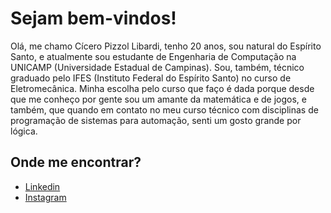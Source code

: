 # Sejam bem-vindos!

Olá, me chamo Cícero Pizzol Libardi, tenho 20 anos, sou natural do Espírito Santo, e atualmente sou estudante de Engenharia de Computação na UNICAMP (Universidade Estadual
de Campinas). Sou, também, técnico graduado pelo IFES (Instituto Federal do Espírito Santo) no curso de Eletromecânica. Minha escolha pelo curso que faço é dada porque desde que 
me conheço por gente sou um amante da matemática e de jogos, e também, que quando em contato no meu curso técnico com disciplinas de programação de sistemas para automação, senti um 
gosto grande por lógica.

## Onde me encontrar? 

* [Linkedin](https://www.linkedin.com/in/c%C3%ADcero-libardi-3086051ab/)
* [Instagram](https://www.instagram.com/cicerolibardi/)
